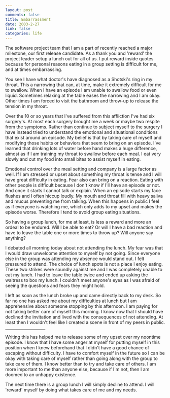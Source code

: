 ```yaml
--- 
layout: post
comments: false
title: Embarrassment
date: 2003-2-27
link: false
categories: life
---
```

The software project team that I am a part of recently reached a major milestone, our first release candidate. As a thank you and 'reward' the project leader setup a lunch out for all of us. I put reward inside quotes because for personal reasons eating in a group setting is difficult for me, and at times embarrassing.

You see I have what doctor's have diagnosed as a Shotski's ring in my throat. This a narrowing that can, at time, make it extremely difficult for me to swallow. When I have an episode I am unable to swallow food or even liquid. Sometimes relaxing at the table eases the narrowing and I am okay. Other times I am forced to visit the bathroom and throw-up to release the tension in my throat.

Over the 10 or so years that I've suffered from this affliction I've had six surgery's. At most each surgery brought me a week or maybe two respite from the symptoms. Rather than continue to subject myself to the surgery I have instead tried to understand the emotional and situational conditions that exist around an episode. My belief is that by taking care of myself and modifying those habits or behaviors that seem to bring on an episode. I've learned that drinking lots of water before hand makes a huge difference, almost as if I am training my throat to swallow before each meal. I eat very slowly and cut my food into small bites to assist myself in eating.

Emotional control over the meal setting and company is a large factor as well. If I am stressed or upset about something my throat is tense and I will have great difficulty in eating. Fear also can bring on a reaction. Eating with other people is difficult because I don't know if I'll have an episode or not. And once it starts I cannot talk or explain. When an episode starts my face flushes and I often hiccup loudly. My mouth and throat fill with heavy saliva and mucus preventing me from talking. When this happens in public I feel as if everyone is watching me, which only adds to my upset and makes the episode worse. Therefore I tend to avoid group eating situations.

So having a group lunch, for me at least, is less a reward and more an ordeal to be endured. Will I be able to eat? Or will I have a bad reaction and have to leave the table one or more times to throw up? Will anyone say anything?

I debated all morning today about not attending the lunch. My fear was that I would draw unwelcome attention to myself by not going. Since everyone else in the group was attending my absence would stand out. I felt pressured to attend. The choice of lunch spots is not a place I enjoy eating. These two strikes were soundly against me and I was completely unable to eat my lunch. I had to leave the table twice and ended up asking the waitress to box my lunch. I couldn't meet anyone's eyes as I was afraid of seeing the questions and fears they might hold.

I left as soon as the lunch broke up and came directly back to my desk. So far no one has asked me about my difficulties at lunch but I am apprehensive about someone stopping by this afternoon. I am paying for not taking better care of myself this morning. I know now that I should have declined the invitation and lived with the consequences of not attending. At least then I wouldn't feel like I created a scene in front of my peers in public.

<hr align="center" width="25%" />Writing this has helped me to release some of my upset over my noontime episode. I know that I have some anger at myself for putting myself in this position when I knew beforehand that I didn't have a good chance of escaping without difficulty. I have to comfort myself in the future so I can be okay with taking care of myself rather than going along with the group to take care of them. I know better than to try and take care of others. I am more important to me than anyone else, because if I'm not, then I am doomed to an unhappy existence.

The next time there is a group lunch I will simply decline to attend. I will 'reward' myself by doing what takes care of me and my needs.
